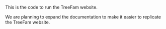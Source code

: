 This is the code to run the TreeFam website.

We are planning to expand the documentation to 
make it easier to replicate the TreeFam website.


